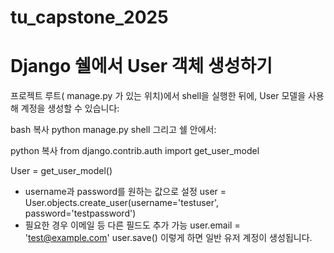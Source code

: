 # tu_capstone_2025

# Django 쉘에서 User 객체 생성하기
프로젝트 루트( manage.py 가 있는 위치)에서 shell을 실행한 뒤에, User 모델을 사용해 계정을 생성할 수 있습니다:

bash
복사
python manage.py shell
그리고 쉘 안에서:

python
복사
from django.contrib.auth import get_user_model

User = get_user_model()
- username과 password를 원하는 값으로 설정
user = User.objects.create_user(username='testuser', password='testpassword')
- 필요한 경우 이메일 등 다른 필드도 추가 가능
user.email = 'test@example.com'
user.save()
이렇게 하면 일반 유저 계정이 생성됩니다.

